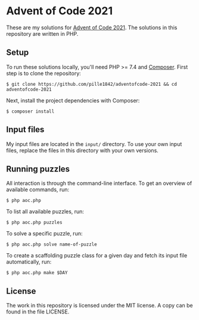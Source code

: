 # Advent of Code 2021

These are my solutions for [Advent of Code 2021](https://adventofcode.com/2021/). The solutions in this repository
are written in PHP.

## Setup

To run these solutions locally, you'll need PHP >= 7.4 and [Composer](https://getcomposer.org/). First step is to
clone the repository:

```
$ git clone https://github.com/pille1842/adventofcode-2021 && cd adventofcode-2021
```

Next, install the project dependencies with Composer:

```
$ composer install
```

## Input files

My input files are located in the `input/` directory. To use your own input files, replace the files in this
directory with your own versions.

## Running puzzles

All interaction is through the command-line interface. To get an overview of available commands, run:

```
$ php aoc.php
```

To list all available puzzles, run:

```
$ php aoc.php puzzles
```

To solve a specific puzzle, run:

```
$ php aoc.php solve name-of-puzzle
```

To create a scaffolding puzzle class for a given day and fetch its input file automatically, run:

```
$ php aoc.php make $DAY
```

## License

The work in this repository is licensed under the MIT license. A copy can be found in the file LICENSE.
